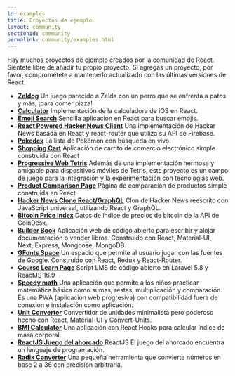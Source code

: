 ```yaml
---
id: examples
title: Proyectos de ejemplo
layout: community
sectionid: community
permalink: community/examples.html
---
```


Hay muchos proyectos de ejemplo creados por la comunidad de React. Siéntete libre de añadir tu propio proyecto. Si agregas un proyecto, por favor, comprométete a mantenerlo actualizado con las últimas versiones de React.

* **[Zeldog](https://yannsainty.github.io/Zeldog/)** Un juego parecido a Zelda con un perro que se enfrenta a patos y más, ¡para comer pizza!
* **[Calculator](https://github.com/ahfarmer/calculator)** Implementación de la calculadora de iOS en React.
* **[Emoji Search](https://github.com/ahfarmer/emoji-search)** Sencilla aplicación en React para buscar emojis.
* **[React Powered Hacker News Client](https://github.com/insin/react-hn)** Una implementación de Hacker News basada en React y react-router que utiliza su API de Firebase.
* **[Pokedex](https://github.com/alik0211/pokedex)** La lista de Pokémon con búsqueda en vivo.
* **[Shopping Cart](https://github.com/jeffersonRibeiro/react-shopping-cart)** Aplicación de carrito de comercio electrónico simple construida con React
* **[Progressive Web Tetris](https://github.com/skidding/flatris)** Además de una implementación hermosa y amigable para dispositivos móviles de Tetris, este proyecto es un campo de juego para la integración y la experimentación con tecnologías web.
* **[Product Comparison Page](https://github.com/Rhymond/product-compare-react)** Página de comparación de productos simple construida en React
* **[Hacker News Clone React/GraphQL](https://github.com/clintonwoo/hackernews-react-graphql)** Clon de Hacker News reescrito con JavaScript universal, utilizando React y GraphQL.
* **[Bitcoin Price Index](https://github.com/mrkjlchvz/bitcoin-price-index)** Datos de índice de precios de bitcoin de la API de CoinDesk.
* **[Builder Book](https://github.com/builderbook/builderbook)** Aplicación web de código abierto para escribir y alojar documentación o vender libros. Construido con React, Material-UI, Next, Express, Mongoose, MongoDB.
* **[GFonts Space](https://github.com/pankajladhar/GFontsSpace)** Un espacio que permite al usuario jugar con las fuentes de Google. Construido con React, Redux y React-Router.
* **[Course Learn Page](https://github.com/ulearnpro/ulearn)** Script LMS de código abierto en Laravel 5.8 y ReactJS 16.9
* **[Speedy math](https://github.com/pankajladhar/speedy-math)** Una aplicación que permite a los niños practicar matemática básica como sumas, restas, multiplicación y comparación. Es una PWA (aplicación web progresiva) con compatibilidad fuera de conexión e instalación como aplicación.
* **[Unit Converter](https://github.com/KarthikeyanRanasthala/react-unit-converter)** Convertidor de unidades minimalista pero poderoso hecho con React, Material-UI y Convert-Units.
* **[BMI Calculator](https://github.com/GermaVinsmoke/bmi-calculator)** Una aplicación con React Hooks para calcular índice de masa corporal.
* **[ReactJS Juego del ahorcado](https://github.com/vetrivelcsamy/reactjs-hangman)** ReactJS El juego del ahorcado encuentra un lenguaje de programación.
* **[Radix Converter](https://github.com/kumom/radix-converter)** Una pequeña herramienta que convierte números en base 2 a 36 con precisión arbitraria.
